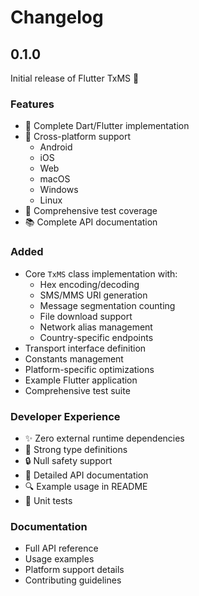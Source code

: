 # Changelog

## 0.1.0

Initial release of Flutter TxMS 🎉

### Features

- 🔄 Complete Dart/Flutter implementation
- 📱 Cross-platform support
  - Android
  - iOS
  - Web
  - macOS
  - Windows
  - Linux
- 🧪 Comprehensive test coverage
- 📚 Complete API documentation

### Added

- Core `TxMS` class implementation with:
  - Hex encoding/decoding
  - SMS/MMS URI generation
  - Message segmentation counting
  - File download support
  - Network alias management
  - Country-specific endpoints
- Transport interface definition
- Constants management
- Platform-specific optimizations
- Example Flutter application
- Comprehensive test suite

### Developer Experience

- ✨ Zero external runtime dependencies
- 🎯 Strong type definitions
- 🔒 Null safety support
- 📝 Detailed API documentation
- 🔍 Example usage in README
- 🧪 Unit tests

### Documentation

- Full API reference
- Usage examples
- Platform support details
- Contributing guidelines
